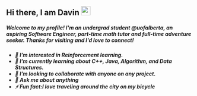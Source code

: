 ## Hi there, I am Davin <img src="https://media.giphy.com/media/hvRJCLFzcasrR4ia7z/giphy.gif" width="25px">
<h5> Welcome to my profile! I'm an undergrad student @uofalberta, an aspiring Software Engineer, part-time math tutor and full-time adventure seeker. Thanks for visiting and I'd love to connect!<h5/>
<ul>  
 <li> 🔭 I’m interested in Reinforcement learning.</li>
 <li> 🌱 I’m currently learning about C++, Java, Algorithm, and Data Structures.</li>
 <li> 👯 I’m looking to collaborate with anyone on any project.</li>
 <li> 💬 Ask me about anything </li>
 <li> ⚡ Fun fact:I love traveling around the city on my bicycle </li> 
<ul>
<!---
bc-davin/bc-davin is a ✨ special ✨ repository because its `README.md` (this file) appears on your GitHub profile.
You can click the Preview link to take a look at your changes.
--->
